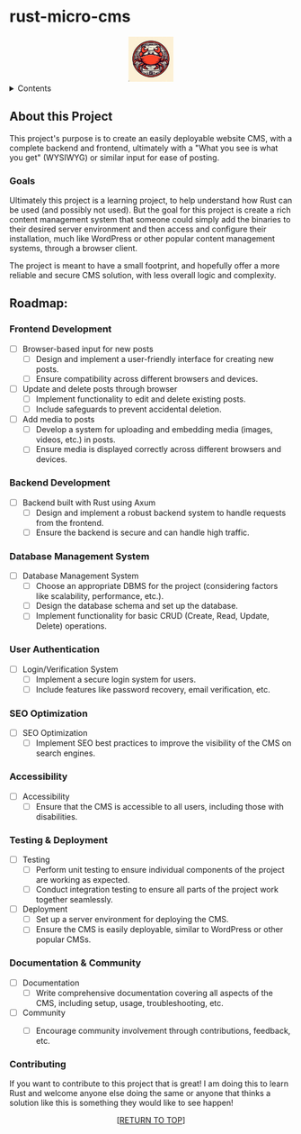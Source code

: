 <a name="readme-top"></a>
# rust-micro-cms
<div align="center">
<img src="images/logo.png" alt="Logo" width="80" height="80">
</div>

<details>
	<summary>Contents</summary>
	<ol>
		<li>
			<a href="#purpose">Purpose</a>
		</li>
		<li>
			<a href="#about-this-project">About this Project</a>
			<ul>
				<li><a href="#goals">Goals</a></li>
			</ul>
		</li>
		<li><a href="#roadmap">Roadmap</a></li>
		<li><a href="#contributing">Contributing</a></li>
	</ol>
</details>


## About this Project

This project's purpose is to create an easily deployable website CMS, with a complete backend and frontend, ultimately with a "What you see is what you get" (WYSIWYG) or similar input for ease of posting.

### Goals

Ultimately this project is a learning project, to help understand how Rust can be used (and possibly not used). But the goal for this project is create a rich content management system that someone could simply add the binaries to their desired server environment and then access and configure their installation, much like WordPress or other popular content management systems, through a browser client. 

The project is meant to have a small footprint, and hopefully offer a more reliable and secure CMS solution, with less overall logic and complexity.

## Roadmap:

### Frontend Development

- [ ] Browser-based input for new posts
	- [ ] Design and implement a user-friendly interface for creating new posts.
	- [ ] Ensure compatibility across different browsers and devices.
- [ ] Update and delete posts through browser
	- [ ] Implement functionality to edit and delete existing posts.
	- [ ] Include safeguards to prevent accidental deletion.
- [ ] Add media to posts
	- [ ] Develop a system for uploading and embedding media (images, videos, etc.) in posts.
	- [ ] Ensure media is displayed correctly across different browsers and devices.

### Backend Development

- [ ] Backend built with Rust using Axum
	- [ ] Design and implement a robust backend system to handle requests from the frontend.
	- [ ] Ensure the backend is secure and can handle high traffic.

### Database Management System

- [ ] Database Management System
	- [ ] Choose an appropriate DBMS for the project (considering factors like scalability, performance, etc.).
	- [ ] Design the database schema and set up the database.
	- [ ] Implement functionality for basic CRUD (Create, Read, Update, Delete) operations.

### User Authentication

- [ ] Login/Verification System
	- [ ] Implement a secure login system for users.
	- [ ] Include features like password recovery, email verification, etc.

### SEO Optimization

- [ ] SEO Optimization
	- [ ] Implement SEO best practices to improve the visibility of the CMS on search engines.

### Accessibility

- [ ] Accessibility
	- [ ] Ensure that the CMS is accessible to all users, including those with disabilities.

### Testing & Deployment

- [ ] Testing
	- [ ] Perform unit testing to ensure individual components of the project are working as expected.
	- [ ] Conduct integration testing to ensure all parts of the project work together seamlessly.
- [ ] Deployment
	- [ ] Set up a server environment for deploying the CMS.
	- [ ] Ensure the CMS is easily deployable, similar to WordPress or other popular CMSs.

### Documentation & Community

- [ ] Documentation
	- [ ] Write comprehensive documentation covering all aspects of the CMS, including setup, usage, troubleshooting, etc.
- [ ] Community
	- [ ] Encourage community involvement through contributions, feedback, etc.


### Contributing

If you want to contribute to this project that is great! I am doing this to learn Rust and welcome anyone else doing the same or anyone that thinks a solution like this is something they would like to see happen!

<p align="center">[<a href="#readme-top">RETURN TO TOP</a>]</p>
